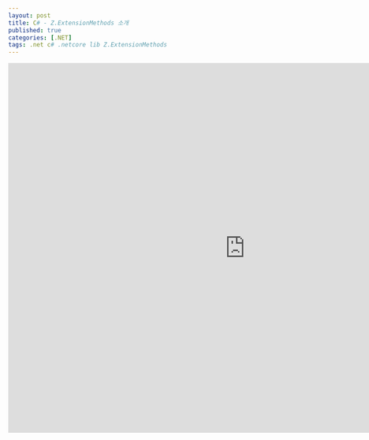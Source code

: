 ```yaml
---
layout: post
title: C# - Z.ExtensionMethods 소개
published: true
categories: [.NET]
tags: .net c# .netcore lib Z.ExtensionMethods
---  
```

<iframe src="https://docs.google.com/presentation/d/e/2PACX-1vQItOzIN7-np0iJjQo1f334EDiD117l5hrJd1MlxC-CBWSMPQaDVMbIszmbYBYHV_sCxKGJ2AkpQ8d3/embed?start=false&loop=false&delayms=3000" frameborder="0" width="960" height="749" allowfullscreen="true" mozallowfullscreen="true" webkitallowfullscreen="true"></iframe>    
   